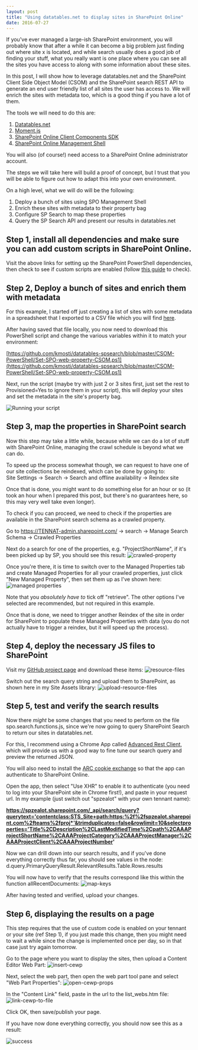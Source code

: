 ```yaml
---
layout: post
title: "Using datatables.net to display sites in SharePoint Online"
date: 2016-07-27
---
```


If you've ever managed a large-ish SharePoint environment, you will probably know that after a while it can become a big problem just finding out where site x is located, and while search usually does a good job of finding your stuff, what you really want is one place where you can see all the sites you have access to along with some information about these sites.

In this post, I will show how to leverage datatables.net and the SharePoint Client Side Object Model (CSOM) and the SharePoint search REST API to generate an end user friendly list of all sites the user has access to. We will enrich the sites with metadata too, which is a good thing if you have a lot of them.

The tools we will need to do this are:

1. [Datatables.net](https://datatables.net/)
2. [Moment.js](http://momentjs.com/)
3. [SharePoint Online Client Components SDK](https://www.microsoft.com/en-us/download/details.aspx?id=42038)
4. [SharePoint Online Management Shell](https://technet.microsoft.com/nb-no/library/fp161372.aspx)

You will also (of course!) need access to a SharePoint Online administrator account.

The steps we will take here will build a proof of concept, but I trust that you will be able to figure out how to adapt this into your own environment.

On a high level, what we will do will be the following:

1. Deploy a bunch of sites using SPO Management Shell
2. Enrich these sites with metadata to their property bag
3. Configure SP Search to map these properties
4. Query the SP Search API and present our results in datatables.net

## Step 1, install all dependencies and make sure you can add custom scripts in SharePoint Online.
Visit the above links for setting up the SharePoint PowerShell dependencies, then check to see if custom scripts are enabled (follow [this guide](https://support.office.com/en-us/article/Turn-scripting-capabilities-on-or-off-1f2c515f-5d7e-448a-9fd7-835da935584f?ui=en-US&rs=en-US&ad=US&fromAR=1) to check).

## Step 2, Deploy a bunch of sites and enrich them with metadata
For this example, I started off just creating a list of sites with some metadata in a spreadsheet that I exported to a CSV file which you will find [here](https://github.com/kmosti/datatables-spsearch/blob/master/sposites_poc.csv).

After having saved that file locally, you now need to download this PowerShell script and change the various variables within it to match your environment:

[https://github.com/kmosti/datatables-spsearch/blob/master/CSOM-PowerShell/Set-SPO-web-property-CSOM.ps1](https://github.com/kmosti/datatables-spsearch/blob/master/CSOM-PowerShell/Set-SPO-web-property-CSOM.ps1)

Next, run the script (maybe try with just 2 or 3 sites first, just set the rest to Provisioned=Yes to ignore them in your script), this will deploy your sites and set the metadata in the site's property bag.

<img src="/images/datatables-spsearch/1-deploy-sites-and-metadata.png" class="img-responsive" alt="Running your script">

## Step 3, map the properties in SharePoint search
Now this step may take a little while, because while we can do a lot of stuff with SharePoint Online, managing the crawl schedule is beyond what we can do.

To speed up the process somewhat though, we can request to have one of our site collections be reindexed, which can be done by going to:  
Site Settings -> Search -> Search and offline availability -> Reindex site

Once that is done, you might want to do something else for an hour or so (it took an hour when I prepared this post, but there's no guarantees here, so this may very well take even longer).

To check if you can proceed, we need to check if the properties are available in the SharePoint search schema as a crawled property.

Go to https://TENNAT-admin.sharepoint.com/ -> search -> Manage Search Schema -> Crawled Properties

Next do a search for one of the properties, e.g. "ProjectShortName", if it's been picked up by SP, you should see this result:
<img src="/images/datatables-spsearch/2-crawled-property.png" class="img-responsive" alt="crawled-property">

Once you're there, it is time to switch over to the Managed Properties tab and create Managed Properties for all your crawled properties, just click "New Managed Property", then set them up as I've shown here:
<img src="/images/datatables-spsearch/3-managed-properties.png" class="img-responsive" alt="managed properties">

Note that you *absolutely have to* tick off "retrieve". The other options I've selected are recommended, but not required in this example.

Once that is done, we need to trigger another Reindex of the site in order for SharePoint to populate these Managed Properties with data (you do not actually have to trigger a reindex, but it will speed up the process).

## Step 4, deploy the necessary JS files to SharePoint
Visit my [GitHub project page](https://github.com/kmosti/datatables-spsearch) and download these items:
<img src="/images/datatables-spsearch/4-resource-files.png" class="img-responsive" alt="resource-files">

Switch out the search query string and upload them to SharePoint, as shown here in my Site Assets library:
<img src="/images/datatables-spsearch/5-upload-resource-files.png" class="img-responsive" alt="upload-resource-files">


## Step 5, test and verify the search results
Now there *might* be some changes that you need to perform on the file spo.search.functions.js, since we're now going to query SharePoint Search to return our sites in datatables.net.

For this, I recommend using a Chrome App called [Advanced Rest Client](https://chrome.google.com/webstore/detail/advanced-rest-client/hgmloofddffdnphfgcellkdfbfbjeloo), which will provide us with a good way to fine tune our search query and preview the returned JSON.

You will also need to install the [ARC cookie exchange](https://chrome.google.com/webstore/detail/arc-cookie-exchange/apcedakaoficjlofohhcmkkljehnmebp) so that the app can authenticate to SharePoint Online.

Open the app, then select "Use XHR" to enable it to authenticate (you need to log into your SharePoint site in Chrome first!), and paste in your request url.
In my example (just switch out "spzealot" with your own tennant name):

**https://spzealot.sharepoint.com/_api/search/query?querytext='contentclass:STS_Site+path:https:%2f%2fspzealot.sharepoint.com%2fteams%2fproj*'&trimduplicates=false&rowlimit=10&selectproperties='Title%2CDescription%2CLastModifiedTime%2Cpath%2CAAAProjectShortName%2CAAAProjectCategory%2CAAAProjectManager%2CAAAProjectClient%2CAAAProjectNumber'**

Now we can drill down into our search results, and if you've done everything correctly thus far, you should see values in the node:
d.query.PrimaryQueryResult.RelevantResults.Table.Rows.results

You will now have to verify that the results correspond like this within the function allRecentDocuments:
<img src="/images/datatables-spsearch/7-map-keys.png" class="img-responsive" alt="map-keys">

After having tested and verified, upload your changes.

## Step 6, displaying the results on a page

This step requires that the use of custom code is enabled on your tennant or your site (ref Step 1), if you just made this change, then you might need to wait a while since the change is implemented once per day, so in that case just try again tomorrow.

Go to the page where you want to display the sites, then upload a Content Editor Web Part:
<img src="/images/datatables-spsearch/8-insert-cewp.png" class="img-responsive" alt="insert-cewp">

Next, select the web part, then open the web part tool pane and select "Web Part Properties":
<img src="/images/datatables-spsearch/9-open-cewp-props.png" class="img-responsive" alt="open-cewp-props">

In the "Content Link" field, paste in the url to the list_webs.htm file:
<img src="/images/datatables-spsearch/10-link-cewp-to-file.png" class="img-responsive" alt="link-cewp-to-file">

Click OK, then save/publish your page.

If you have now done everything correctly, you should now see this as a result:

<img src="/images/datatables-spsearch/11-success.png" class="img-responsive" alt="success">
